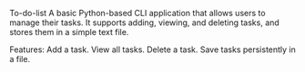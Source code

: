 To-do-list
A basic Python-based CLI application that allows users to manage their tasks. It supports adding, viewing, and deleting tasks, and stores them in a simple text file.

Features:
Add a task.
View all tasks.
Delete a task.
Save tasks persistently in a file.
